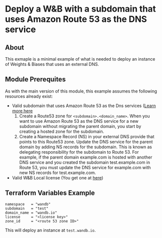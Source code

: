 # Deploy a W&B with a subdomain that uses Amazon Route 53 as the DNS service

## About

This exmaple is a minimal example of what is needed to deploy an instance of
Weights & Biases that uses an external DNS.

## Module Prerequites

As with the main version of this module, this example assumes the following
resources already exist:

- Valid subdomain that uses Amazon Route 53 as the Dns services ([Learn more
  here](<(https://docs.aws.amazon.com/Route53/latest/DeveloperGuide/CreatingNewSubdomain.html)>)
  1. Create a Route53 zone for `<subdomain>.<domain_name>`. When you want to use
     Amazon Route 53 as the DNS service for a new subdomain without migrating
     the parent domain, you start by creating a hosted zone for the subdomain.
  2. Create a Namespace Record (NS) in your external DNS provide that points to
     this Route53 zone. Update the DNS service for the parent domain by adding
     NS records for the subdomain. This is known as delegating responsibility
     for the subdomain to Route 53. For example, if the parent domain
     example.com is hosted with another DNS service and you created the
     subdomain test.example.com in Route 53, you must update the DNS service for
     example.com with new NS records for test.example.com.
- Valid W&B Local license (You get one at [here](https://deploy.wandb.ai))

## Terraform Variables Example

```
namespace   = "wandb"
subdomain   = "test"
domain_name = "wandb.io"
license     = "<license key>"
zone_id     = "<route 53 zone ID>"
```

This will deploy an instance at `test.wandb.io`.
